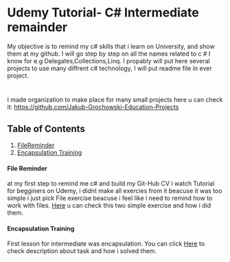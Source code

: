 # Udemy Tutorial- C# Intermediate remainder
My objective is to remind my c# skills that i learn on University, and show them at my github. I will go step by step on all the names related to c # I know for e.g Delegates,Collections,Linq. I propably will put here several projects to use many diffrent c# technology, I will put readme file in ever project.

#
I made organization to make place for many small projects here u can check it:
https://github.com/Jakub-Grochowski-Education-Projects

## Table of Contents
1. [FileReminder](https://github.com/Jakub-Grochowski-Education-Projects/FileReminderUdemy)
2. [Encapsulation Training](https://github.com/Jakub-Grochowski-Education-Projects/Basic_CSharp_Reminder)

#### File Reminder
at my first step to remind me c# and build my Git-Hub CV i watch Tutorial for begginers on Udemy, i didnt make all exercies from it beacuse it was too simple i just pick File exercise beacuse i feel like i need to remind how to work with files. [Here](https://github.com/Jakub-Grochowski-Education-Projects/FileReminderUdemy) u can check this two simple exercise and how i did them.

#### Encapsulation Training
First lesson for intermediate was encapsulation. You can click [Here](https://github.com/Jakub-Grochowski-Education-Projects/Basic_CSharp_Reminder) to check description about task and how i solved them.

<!--
# Project Name
> Outline a brief description of your project.
> Live demo [_here_](https://www.example.com). <!-- If you have the project hosted somewhere, include the link here. -->

<!--
## Table of Contents
* [General Info](#general-information)
* [Technologies Used](#technologies-used)
* [Features](#features)
* [Screenshots](#screenshots)
* [Setup](#setup)
* [Usage](#usage)
* [Project Status](#project-status)
* [Room for Improvement](#room-for-improvement)
* [Acknowledgements](#acknowledgements)
* [Contact](#contact)
<!-- * [License](#license) -->

<!--
## General Information
- Provide general information about your project here.
- What problem does it (intend to) solve?
- What is the purpose of your project?
- Why did you undertake it?
<!-- You don't have to answer all the questions - just the ones relevant to your project. -->

<!--
## Technologies Used
- Tech 1 - version 1.0
- Tech 2 - version 2.0
- Tech 3 - version 3.0


## Features
List the ready features here:
- Awesome feature 1
- Awesome feature 2
- Awesome feature 3


## Screenshots
![Example screenshot](./img/screenshot.png)
<!-- If you have screenshots you'd like to share, include them here. -->

<!--
## Setup
What are the project requirements/dependencies? Where are they listed? A requirements.txt or a Pipfile.lock file perhaps? Where is it located?

Proceed to describe how to install / setup one's local environment / get started with the project.


## Usage
How does one go about using it?
Provide various use cases and code examples here.

`write-your-code-here`


## Project Status
Project is: _in progress_ / _complete_ / _no longer being worked on_. If you are no longer working on it, provide reasons why.


## Room for Improvement
Include areas you believe need improvement / could be improved. Also add TODOs for future development.

Room for improvement:
- Improvement to be done 1
- Improvement to be done 2

To do:
- Feature to be added 1
- Feature to be added 2


## Acknowledgements
Give credit here.
- This project was inspired by...
- This project was based on [this tutorial](https://www.example.com).
- Many thanks to...


## Contact
Created by [@flynerdpl](https://www.flynerd.pl/) - feel free to contact me!


<!-- Optional -->
<!-- ## License -->
<!-- This project is open source and available under the [... License](). -->

<!-- You don't have to include all sections - just the one's relevant to your project -->
